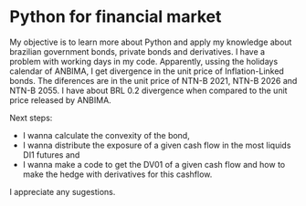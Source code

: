 # Python for financial market

My objective is to learn more about Python and apply my knowledge about brazilian government bonds, private bonds and derivatives.
I have a problem with working days in my code. Apparently, ussing the holidays calendar of ANBIMA, I get divergence in the unit price of Inflation-Linked bonds.
The diferences are in the unit price of NTN-B 2021, NTN-B 2026 and NTN-B 2055. I have about BRL 0.2 divergence when compared to the unit price released by ANBIMA.

Next steps:
- I wanna calculate the convexity of the bond,
- I wanna distribute the exposure of a given cash flow in the most liquids DI1 futures and
- I wanna make a code to get the DV01 of a given cash flow and how to make the hedge with derivatives for this cashflow.

I appreciate any sugestions.
